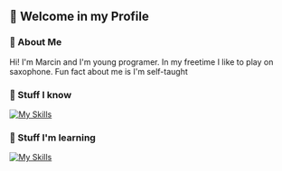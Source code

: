 ## 👋 Welcome in my Profile

### 📖 About Me
Hi! I'm Marcin and I'm young programer. In my freetime I like to play on saxophone. Fun fact about me is I'm self-taught

### 🔨 Stuff I know
[![My Skills](https://skillicons.dev/icons?i=html,css,js,python,git,github,cmd&perline=3)](https://skillicons.dev) 

### 🔧 Stuff I'm learning
[![My Skills](https://skillicons.dev/icons?i=django,discordbots,powershell&perline=3)](https://skillicons.dev)
